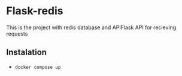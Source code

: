 # Flask-redis

This is the project with redis database
and APIFlask API for recieving requests

## Instalation

- ```bash
  docker compose up
  ```
